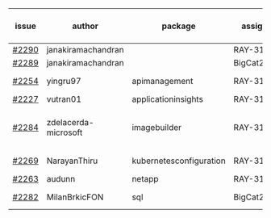 | issue | author | package | assignee | bot advice | created date of issue | target release date | date from target |
| ------ | ------ | ------ | ------ | ------ | ------ | ------ | :-----: |
| [#2290](https://github.com/Azure/sdk-release-request/issues/2290) | janakiramachandran |   | RAY-316 |   | 12-08 | 12-22 |   |
| [#2289](https://github.com/Azure/sdk-release-request/issues/2289) | janakiramachandran |   | BigCat20196 |   | 12-08 | 12-22 |   |
| [#2254](https://github.com/Azure/sdk-release-request/issues/2254) | yingru97 | apimanagement | RAY-316 |   release date < 2 ! <br> | 11-24 | 12-08 | -1 |
| [#2227](https://github.com/Azure/sdk-release-request/issues/2227) | vutran01 | applicationinsights | RAY-316 |   | 11-17 | 12-01 |   |
| [#2284](https://github.com/Azure/sdk-release-request/issues/2284) | zdelacerda-microsoft | imagebuilder | RAY-316 | new comment.  <br> release date < 2 ! <br> | 12-06 | 12-09 | 0 |
| [#2269](https://github.com/Azure/sdk-release-request/issues/2269) | NarayanThiru | kubernetesconfiguration | RAY-316 |   release date < 2 ! <br> | 11-30 | 12-07 | -2 |
| [#2263](https://github.com/Azure/sdk-release-request/issues/2263) | audunn | netapp | RAY-316 |   | 11-26 | 12-20 |   |
| [#2282](https://github.com/Azure/sdk-release-request/issues/2282) | MilanBrkicFON | sql | BigCat20196 |   release date < 2 ! <br> | 12-06 | 12-10 | 0 |
